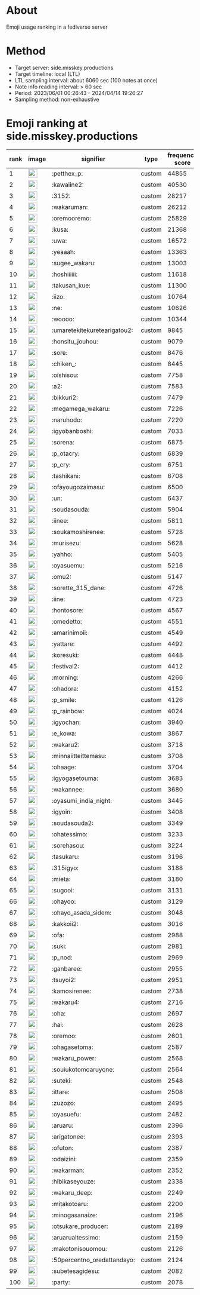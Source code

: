 # About
Emoji usage ranking in a fediverse server

# Method
- Target server: side.misskey.productions
- Target timeline: local (LTL)
- LTL sampling interval: about 6060 sec (100 notes at once)
- Note info reading interval: > 60 sec
- Period: 2023/06/01 00:26:43 - 2024/04/14 19:26:27 
- Sampling method: non-exhaustive

# Emoji ranking at side.misskey.productions

|rank|image|signifier|type|frequency score|
|----|----|----|----|----|
|1|<img height="24" src="https://side.misskey.productions/emoji/petthex_p.webp">|:petthex_p:|custom|44855|
|2|<img height="24" src="https://side.misskey.productions/emoji/kawaiine2.webp">|:kawaiine2:|custom|40530|
|3|<img height="24" src="https://side.misskey.productions/emoji/3152.webp">|:3152:|custom|28217|
|4|<img height="24" src="https://side.misskey.productions/emoji/wakaruman.webp">|:wakaruman:|custom|26212|
|5|<img height="24" src="https://side.misskey.productions/emoji/oremooremo.webp">|:oremooremo:|custom|25829|
|6|<img height="24" src="https://side.misskey.productions/emoji/kusa.webp">|:kusa:|custom|21368|
|7|<img height="24" src="https://side.misskey.productions/emoji/uwa.webp">|:uwa:|custom|16572|
|8|<img height="24" src="https://side.misskey.productions/emoji/yeaaah.webp">|:yeaaah:|custom|13363|
|9|<img height="24" src="https://side.misskey.productions/emoji/sugee_wakaru.webp">|:sugee_wakaru:|custom|13003|
|10|<img height="24" src="https://side.misskey.productions/emoji/hoshiiiiii.webp">|:hoshiiiiii:|custom|11618|
|11|<img height="24" src="https://side.misskey.productions/emoji/takusan_kue.webp">|:takusan_kue:|custom|11300|
|12|<img height="24" src="https://side.misskey.productions/emoji/iizo.webp">|:iizo:|custom|10764|
|13|<img height="24" src="https://side.misskey.productions/emoji/ne.webp">|:ne:|custom|10626|
|14|<img height="24" src="https://side.misskey.productions/emoji/woooo.webp">|:woooo:|custom|10344|
|15|<img height="24" src="https://side.misskey.productions/emoji/umaretekitekuretearigatou2.webp">|:umaretekitekuretearigatou2:|custom|9845|
|16|<img height="24" src="https://side.misskey.productions/emoji/honsitu_jouhou.webp">|:honsitu_jouhou:|custom|9079|
|17|<img height="24" src="https://side.misskey.productions/emoji/sore.webp">|:sore:|custom|8476|
|18|<img height="24" src="https://side.misskey.productions/emoji/chiken_.webp">|:chiken_:|custom|8445|
|19|<img height="24" src="https://side.misskey.productions/emoji/oishisou.webp">|:oishisou:|custom|7758|
|20|<img height="24" src="https://side.misskey.productions/emoji/a2.webp">|:a2:|custom|7583|
|21|<img height="24" src="https://side.misskey.productions/emoji/bikkuri2.webp">|:bikkuri2:|custom|7479|
|22|<img height="24" src="https://side.misskey.productions/emoji/megamega_wakaru.webp">|:megamega_wakaru:|custom|7226|
|23|<img height="24" src="https://side.misskey.productions/emoji/naruhodo.webp">|:naruhodo:|custom|7220|
|24|<img height="24" src="https://side.misskey.productions/emoji/igyobanboshi.webp">|:igyobanboshi:|custom|7033|
|25|<img height="24" src="https://side.misskey.productions/emoji/sorena.webp">|:sorena:|custom|6875|
|26|<img height="24" src="https://side.misskey.productions/emoji/p_otacry.webp">|:p_otacry:|custom|6839|
|27|<img height="24" src="https://side.misskey.productions/emoji/p_cry.webp">|:p_cry:|custom|6751|
|28|<img height="24" src="https://side.misskey.productions/emoji/tashikani.webp">|:tashikani:|custom|6708|
|29|<img height="24" src="https://side.misskey.productions/emoji/ofayougozaimasu.webp">|:ofayougozaimasu:|custom|6500|
|30|<img height="24" src="https://side.misskey.productions/emoji/un.webp">|:un:|custom|6437|
|31|<img height="24" src="https://side.misskey.productions/emoji/soudasouda.webp">|:soudasouda:|custom|5904|
|32|<img height="24" src="https://side.misskey.productions/emoji/iinee.webp">|:iinee:|custom|5811|
|33|<img height="24" src="https://side.misskey.productions/emoji/soukamoshirenee.webp">|:soukamoshirenee:|custom|5728|
|34|<img height="24" src="https://side.misskey.productions/emoji/murisezu.webp">|:murisezu:|custom|5628|
|35|<img height="24" src="https://side.misskey.productions/emoji/yahho.webp">|:yahho:|custom|5405|
|36|<img height="24" src="https://side.misskey.productions/emoji/oyasuemu.webp">|:oyasuemu:|custom|5216|
|37|<img height="24" src="https://side.misskey.productions/emoji/omu2.webp">|:omu2:|custom|5147|
|38|<img height="24" src="https://side.misskey.productions/emoji/sorette_315_dane.webp">|:sorette_315_dane:|custom|4726|
|39|<img height="24" src="https://side.misskey.productions/emoji/iine.webp">|:iine:|custom|4723|
|40|<img height="24" src="https://side.misskey.productions/emoji/hontosore.webp">|:hontosore:|custom|4567|
|41|<img height="24" src="https://side.misskey.productions/emoji/omedetto.webp">|:omedetto:|custom|4551|
|42|<img height="24" src="https://side.misskey.productions/emoji/amarinimoii.webp">|:amarinimoii:|custom|4549|
|43|<img height="24" src="https://side.misskey.productions/emoji/yattare.webp">|:yattare:|custom|4492|
|44|<img height="24" src="https://side.misskey.productions/emoji/koresuki.webp">|:koresuki:|custom|4448|
|45|<img height="24" src="https://side.misskey.productions/emoji/festival2.webp">|:festival2:|custom|4412|
|46|<img height="24" src="https://side.misskey.productions/emoji/morning.webp">|:morning:|custom|4266|
|47|<img height="24" src="https://side.misskey.productions/emoji/ohadora.webp">|:ohadora:|custom|4152|
|48|<img height="24" src="https://side.misskey.productions/emoji/p_smile.webp">|:p_smile:|custom|4126|
|49|<img height="24" src="https://side.misskey.productions/emoji/p_rainbow.webp">|:p_rainbow:|custom|4024|
|50|<img height="24" src="https://side.misskey.productions/emoji/igyochan.webp">|:igyochan:|custom|3940|
|51|<img height="24" src="https://side.misskey.productions/emoji/e_kowa.webp">|:e_kowa:|custom|3867|
|52|<img height="24" src="https://side.misskey.productions/emoji/wakaru2.webp">|:wakaru2:|custom|3718|
|53|<img height="24" src="https://side.misskey.productions/emoji/minnaiitteittemasu.webp">|:minnaiitteittemasu:|custom|3708|
|54|<img height="24" src="https://side.misskey.productions/emoji/ohaage.webp">|:ohaage:|custom|3704|
|55|<img height="24" src="https://side.misskey.productions/emoji/igyogasetouma.webp">|:igyogasetouma:|custom|3683|
|56|<img height="24" src="https://side.misskey.productions/emoji/wakannee.webp">|:wakannee:|custom|3680|
|57|<img height="24" src="https://side.misskey.productions/emoji/oyasumi_india_night.webp">|:oyasumi_india_night:|custom|3445|
|58|<img height="24" src="https://side.misskey.productions/emoji/igyoin.webp">|:igyoin:|custom|3408|
|59|<img height="24" src="https://side.misskey.productions/emoji/soudasouda2.webp">|:soudasouda2:|custom|3349|
|60|<img height="24" src="https://side.misskey.productions/emoji/ohatessimo.webp">|:ohatessimo:|custom|3233|
|61|<img height="24" src="https://side.misskey.productions/emoji/sorehasou.webp">|:sorehasou:|custom|3224|
|62|<img height="24" src="https://side.misskey.productions/emoji/tasukaru.webp">|:tasukaru:|custom|3196|
|63|<img height="24" src="https://side.misskey.productions/emoji/315igyo.webp">|:315igyo:|custom|3188|
|64|<img height="24" src="https://side.misskey.productions/emoji/mieta.webp">|:mieta:|custom|3180|
|65|<img height="24" src="https://side.misskey.productions/emoji/sugooi.webp">|:sugooi:|custom|3131|
|66|<img height="24" src="https://side.misskey.productions/emoji/ohayoo.webp">|:ohayoo:|custom|3129|
|67|<img height="24" src="https://side.misskey.productions/emoji/ohayo_asada_sidem.webp">|:ohayo_asada_sidem:|custom|3048|
|68|<img height="24" src="https://side.misskey.productions/emoji/kakkoii2.webp">|:kakkoii2:|custom|3016|
|69|<img height="24" src="https://side.misskey.productions/emoji/ofa.webp">|:ofa:|custom|2988|
|70|<img height="24" src="https://side.misskey.productions/emoji/suki.webp">|:suki:|custom|2981|
|71|<img height="24" src="https://side.misskey.productions/emoji/p_nod.webp">|:p_nod:|custom|2969|
|72|<img height="24" src="https://side.misskey.productions/emoji/ganbaree.webp">|:ganbaree:|custom|2955|
|73|<img height="24" src="https://side.misskey.productions/emoji/tsuyoi2.webp">|:tsuyoi2:|custom|2951|
|74|<img height="24" src="https://side.misskey.productions/emoji/kamosirenee.webp">|:kamosirenee:|custom|2738|
|75|<img height="24" src="https://side.misskey.productions/emoji/wakaru4.webp">|:wakaru4:|custom|2716|
|76|<img height="24" src="https://side.misskey.productions/emoji/oha.webp">|:oha:|custom|2697|
|77|<img height="24" src="https://side.misskey.productions/emoji/hai.webp">|:hai:|custom|2628|
|78|<img height="24" src="https://side.misskey.productions/emoji/oremoo.webp">|:oremoo:|custom|2601|
|79|<img height="24" src="https://side.misskey.productions/emoji/ohagasetoma.webp">|:ohagasetoma:|custom|2587|
|80|<img height="24" src="https://side.misskey.productions/emoji/wakaru_power.webp">|:wakaru_power:|custom|2568|
|81|<img height="24" src="https://side.misskey.productions/emoji/souiukotomoaruyone.webp">|:souiukotomoaruyone:|custom|2564|
|82|<img height="24" src="https://side.misskey.productions/emoji/suteki.webp">|:suteki:|custom|2548|
|83|<img height="24" src="https://side.misskey.productions/emoji/ittare.webp">|:ittare:|custom|2508|
|84|<img height="24" src="https://side.misskey.productions/emoji/zuzozo.webp">|:zuzozo:|custom|2495|
|85|<img height="24" src="https://side.misskey.productions/emoji/oyasuefu.webp">|:oyasuefu:|custom|2482|
|86|<img height="24" src="https://side.misskey.productions/emoji/aruaru.webp">|:aruaru:|custom|2396|
|87|<img height="24" src="https://side.misskey.productions/emoji/arigatonee.webp">|:arigatonee:|custom|2393|
|88|<img height="24" src="https://side.misskey.productions/emoji/ofuton.webp">|:ofuton:|custom|2387|
|89|<img height="24" src="https://side.misskey.productions/emoji/odaizini.webp">|:odaizini:|custom|2359|
|90|<img height="24" src="https://side.misskey.productions/emoji/wakarman.webp">|:wakarman:|custom|2352|
|91|<img height="24" src="https://side.misskey.productions/emoji/hibikaseyouze.webp">|:hibikaseyouze:|custom|2338|
|92|<img height="24" src="https://side.misskey.productions/emoji/wakaru_deep.webp">|:wakaru_deep:|custom|2249|
|93|<img height="24" src="https://side.misskey.productions/emoji/mitakotoaru.webp">|:mitakotoaru:|custom|2200|
|94|<img height="24" src="https://side.misskey.productions/emoji/minogasanaize.webp">|:minogasanaize:|custom|2196|
|95|<img height="24" src="https://side.misskey.productions/emoji/otsukare_producer.webp">|:otsukare_producer:|custom|2189|
|96|<img height="24" src="https://side.misskey.productions/emoji/aruarualtessimo.webp">|:aruarualtessimo:|custom|2159|
|97|<img height="24" src="https://side.misskey.productions/emoji/makotonisouomou.webp">|:makotonisouomou:|custom|2126|
|98|<img height="24" src="https://side.misskey.productions/emoji/50percentno_oredattandayo.webp">|:50percentno_oredattandayo:|custom|2124|
|99|<img height="24" src="https://side.misskey.productions/emoji/subetesagidesu.webp">|:subetesagidesu:|custom|2082|
|100|<img height="24" src="https://side.misskey.productions/emoji/party.webp">|:party:|custom|2078|
